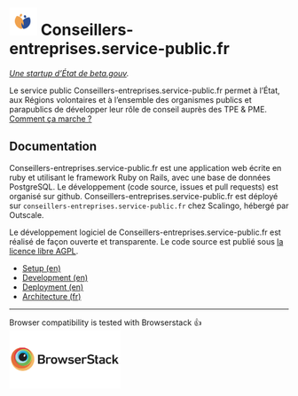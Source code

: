 # <img src="doc/picto-PDE.svg" width="50"> Conseillers-entreprises.service-public.fr

_[Une startup d’État de beta.gouv](https://beta.gouv.fr/startups/place-des-entreprises)._

Le service public Conseillers-entreprises.service-public.fr permet à l’État, aux Régions volontaires et à l’ensemble des organismes publics et parapublics de développer leur rôle de conseil auprès des TPE & PME. [Comment ça marche ?](https://conseillers-entreprises.service-public.fr/comment_ca_marche)

## Documentation

Conseillers-entreprises.service-public.fr est une application web écrite en ruby et utilisant le framework Ruby on Rails, avec une base de données PostgreSQL. Le développement (code source, issues et pull requests) est organisé sur github. Conseillers-entreprises.service-public.fr est déployé sur `conseillers-entreprises.service-public.fr` chez Scalingo, hébergé par Outscale.

Le développement logiciel de Conseillers-entreprises.service-public.fr est réalisé de façon ouverte et transparente. Le code source est publié sous [la licence libre AGPL](LICENSE.AGPL.txt).

* [Setup (en)](doc/01-setup.md)
* [Development (en)](doc/02-development.md)
* [Deployment (en)](doc/03-deployment.md)
* [Architecture (fr)](doc/04-architecture.md)

---

<!--Le projet est opensource, ce qui nous donne accès gratuitement à Browserstack, en échange de ce paragraphe qui doit rester visible sur le README.-->
Browser compatibility is tested with Browserstack :+1:<br/>
[<img src="doc/browserstack-logo-600x315.png" width="200">](https://www.browserstack.com/)
